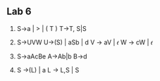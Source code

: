 ## Lab 6

1. S->a | > | ( T )
T->T, S|S

2. S->UVW
U->(S) | aSb | d
V -> aV | 𝜖
W -> cW | 𝜖

3. S->aAcBe
A->Ab|b
B->d

4. S ->(L) | a
L -> L,S | S